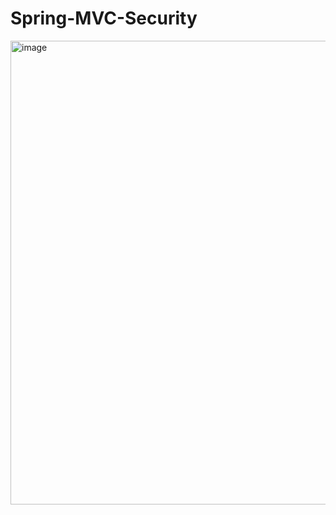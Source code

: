# Spring-MVC-Security

<img width="742" alt="image" src="https://github.com/ziuqnnnn44/Spring-MVC-Security/assets/66659394/3a04044f-bded-4e75-a559-505679c29657">
